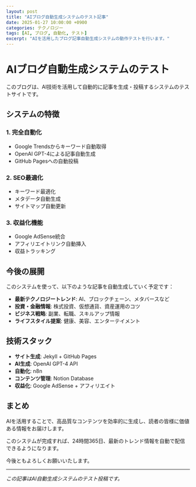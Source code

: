 ```yaml
---
layout: post
title: "AIブログ自動生成システムのテスト記事"
date: 2025-01-27 10:00:00 +0900
categories: テクノロジー
tags: [AI, ブログ, 自動化, テスト]
excerpt: "AIを活用したブログ記事自動生成システムの動作テストを行います。"
---
```


# AIブログ自動生成システムのテスト

このブログは、AI技術を活用して自動的に記事を生成・投稿するシステムのテストサイトです。

## システムの特徴

### 1. 完全自動化
- Google Trendsからキーワード自動取得
- OpenAI GPT-4による記事自動生成
- GitHub Pagesへの自動投稿

### 2. SEO最適化
- キーワード最適化
- メタデータ自動生成
- サイトマップ自動更新

### 3. 収益化機能
- Google AdSense統合
- アフィリエイトリンク自動挿入
- 収益トラッキング

## 今後の展開

このシステムを使って、以下のような記事を自動生成していく予定です：

- **最新テクノロジートレンド**: AI、ブロックチェーン、メタバースなど
- **投資・金融情報**: 株式投資、仮想通貨、資産運用のコツ
- **ビジネス戦略**: 副業、転職、スキルアップ情報
- **ライフスタイル提案**: 健康、美容、エンターテイメント

## 技術スタック

- **サイト生成**: Jekyll + GitHub Pages
- **AI生成**: OpenAI GPT-4 API
- **自動化**: n8n
- **コンテンツ管理**: Notion Database
- **収益化**: Google AdSense + アフィリエイト

## まとめ

AIを活用することで、高品質なコンテンツを効率的に生成し、読者の皆様に価値ある情報をお届けします。

このシステムが完成すれば、24時間365日、最新のトレンド情報を自動で配信できるようになります。

今後ともよろしくお願いいたします。

---

*この記事はAI自動生成システムのテスト投稿です。* 